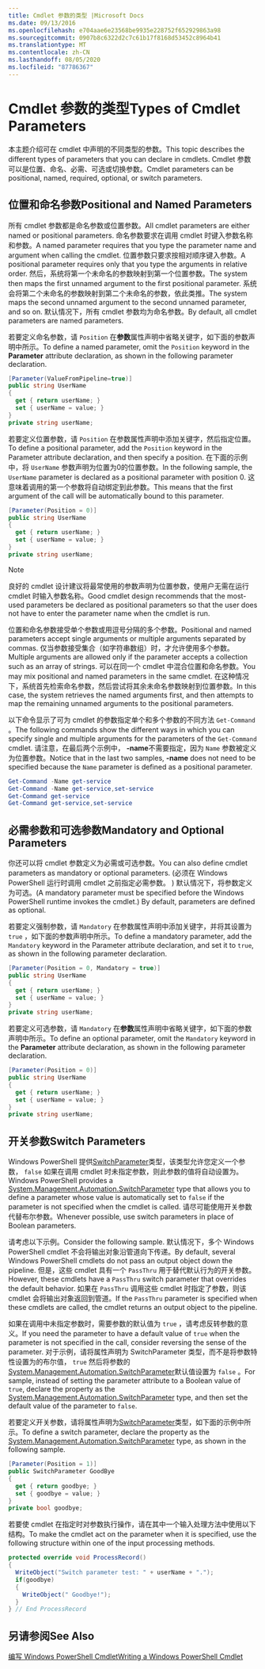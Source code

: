 ```yaml
---
title: Cmdlet 参数的类型 |Microsoft Docs
ms.date: 09/13/2016
ms.openlocfilehash: e704aae6e23568be9935e228752f652929863a98
ms.sourcegitcommit: 0907b8c6322d2c7c61b17f8168d53452c8964b41
ms.translationtype: MT
ms.contentlocale: zh-CN
ms.lasthandoff: 08/05/2020
ms.locfileid: "87786367"
---
```

# <a name="types-of-cmdlet-parameters"></a><span data-ttu-id="d305c-102">Cmdlet 参数的类型</span><span class="sxs-lookup"><span data-stu-id="d305c-102">Types of Cmdlet Parameters</span></span>

<span data-ttu-id="d305c-103">本主题介绍可在 cmdlet 中声明的不同类型的参数。</span><span class="sxs-lookup"><span data-stu-id="d305c-103">This topic describes the different types of parameters that you can declare in cmdlets.</span></span> <span data-ttu-id="d305c-104">Cmdlet 参数可以是位置、命名、必需、可选或切换参数。</span><span class="sxs-lookup"><span data-stu-id="d305c-104">Cmdlet parameters can be positional, named, required, optional, or switch parameters.</span></span>

## <a name="positional-and-named-parameters"></a><span data-ttu-id="d305c-105">位置和命名参数</span><span class="sxs-lookup"><span data-stu-id="d305c-105">Positional and Named Parameters</span></span>

<span data-ttu-id="d305c-106">所有 cmdlet 参数都是命名参数或位置参数。</span><span class="sxs-lookup"><span data-stu-id="d305c-106">All cmdlet parameters are either named or positional parameters.</span></span> <span data-ttu-id="d305c-107">命名参数要求在调用 cmdlet 时键入参数名称和参数。</span><span class="sxs-lookup"><span data-stu-id="d305c-107">A named parameter requires that you type the parameter name and argument when calling the cmdlet.</span></span> <span data-ttu-id="d305c-108">位置参数只要求按相对顺序键入参数。</span><span class="sxs-lookup"><span data-stu-id="d305c-108">A positional parameter requires only that you type the arguments in relative order.</span></span> <span data-ttu-id="d305c-109">然后，系统将第一个未命名的参数映射到第一个位置参数。</span><span class="sxs-lookup"><span data-stu-id="d305c-109">The system then maps the first unnamed argument to the first positional parameter.</span></span> <span data-ttu-id="d305c-110">系统会将第二个未命名的参数映射到第二个未命名的参数，依此类推。</span><span class="sxs-lookup"><span data-stu-id="d305c-110">The system maps the second unnamed argument to the second unnamed parameter, and so on.</span></span> <span data-ttu-id="d305c-111">默认情况下，所有 cmdlet 参数均为命名参数。</span><span class="sxs-lookup"><span data-stu-id="d305c-111">By default, all cmdlet parameters are named parameters.</span></span>

<span data-ttu-id="d305c-112">若要定义命名参数，请 `Position` 在**参数**属性声明中省略关键字，如下面的参数声明中所示。</span><span class="sxs-lookup"><span data-stu-id="d305c-112">To define a named parameter, omit the `Position` keyword in the **Parameter** attribute declaration, as shown in the following parameter declaration.</span></span>

```csharp
[Parameter(ValueFromPipeline=true)]
public string UserName
{
  get { return userName; }
  set { userName = value; }
}
private string userName;
```

<span data-ttu-id="d305c-113">若要定义位置参数，请 `Position` 在参数属性声明中添加关键字，然后指定位置。</span><span class="sxs-lookup"><span data-stu-id="d305c-113">To define a positional parameter, add the `Position` keyword in the Parameter attribute declaration, and then specify a position.</span></span> <span data-ttu-id="d305c-114">在下面的示例中，将 `UserName` 参数声明为位置为0的位置参数。</span><span class="sxs-lookup"><span data-stu-id="d305c-114">In the following sample, the `UserName` parameter is declared as a positional parameter with position 0.</span></span> <span data-ttu-id="d305c-115">这意味着调用的第一个参数将自动绑定到此参数。</span><span class="sxs-lookup"><span data-stu-id="d305c-115">This means that the first argument of the call will be automatically bound to this parameter.</span></span>

```csharp
[Parameter(Position = 0)]
public string UserName
{
  get { return userName; }
  set { userName = value; }
}
private string userName;
```

> [!NOTE]
> <span data-ttu-id="d305c-116">良好的 cmdlet 设计建议将最常使用的参数声明为位置参数，使用户无需在运行 cmdlet 时输入参数名称。</span><span class="sxs-lookup"><span data-stu-id="d305c-116">Good cmdlet design recommends that the most-used parameters be declared as positional parameters so that the user does not have to enter the parameter name when the cmdlet is run.</span></span>

<span data-ttu-id="d305c-117">位置和命名参数接受单个参数或用逗号分隔的多个参数。</span><span class="sxs-lookup"><span data-stu-id="d305c-117">Positional and named parameters accept single arguments or multiple arguments separated by commas.</span></span> <span data-ttu-id="d305c-118">仅当参数接受集合（如字符串数组）时，才允许使用多个参数。</span><span class="sxs-lookup"><span data-stu-id="d305c-118">Multiple arguments are allowed only if the parameter accepts a collection such as an array of strings.</span></span> <span data-ttu-id="d305c-119">可以在同一个 cmdlet 中混合位置和命名参数。</span><span class="sxs-lookup"><span data-stu-id="d305c-119">You may mix positional and named parameters in the same cmdlet.</span></span> <span data-ttu-id="d305c-120">在这种情况下，系统首先检索命名参数，然后尝试将其余未命名参数映射到位置参数。</span><span class="sxs-lookup"><span data-stu-id="d305c-120">In this case, the system retrieves the named arguments first, and then attempts to map the remaining unnamed arguments to the positional parameters.</span></span>

<span data-ttu-id="d305c-121">以下命令显示了可为 cmdlet 的参数指定单个和多个参数的不同方法 `Get-Command` 。</span><span class="sxs-lookup"><span data-stu-id="d305c-121">The following commands show the different ways in which you can specify single and multiple arguments for the parameters of the `Get-Command` cmdlet.</span></span> <span data-ttu-id="d305c-122">请注意，在最后两个示例中， **-name**不需要指定，因为 `Name` 参数被定义为位置参数。</span><span class="sxs-lookup"><span data-stu-id="d305c-122">Notice that in the last two samples, **-name** does not need to be specified because the `Name` parameter is defined as a positional parameter.</span></span>

```powershell
Get-Command -Name get-service
Get-Command -Name get-service,set-service
Get-Command get-service
Get-Command get-service,set-service
```

## <a name="mandatory-and-optional-parameters"></a><span data-ttu-id="d305c-123">必需参数和可选参数</span><span class="sxs-lookup"><span data-stu-id="d305c-123">Mandatory and Optional Parameters</span></span>

<span data-ttu-id="d305c-124">你还可以将 cmdlet 参数定义为必需或可选参数。</span><span class="sxs-lookup"><span data-stu-id="d305c-124">You can also define cmdlet parameters as mandatory or optional parameters.</span></span> <span data-ttu-id="d305c-125"> (必须在 Windows PowerShell 运行时调用 cmdlet 之前指定必需参数。 ) 默认情况下，将参数定义为可选。</span><span class="sxs-lookup"><span data-stu-id="d305c-125">(A mandatory parameter must be specified before the Windows PowerShell runtime invokes the cmdlet.)  By default, parameters are defined as optional.</span></span>

<span data-ttu-id="d305c-126">若要定义强制参数，请 `Mandatory` 在参数属性声明中添加关键字，并将其设置为 `true` ，如下面的参数声明中所示。</span><span class="sxs-lookup"><span data-stu-id="d305c-126">To define a mandatory parameter, add the `Mandatory` keyword in the Parameter attribute declaration, and set it to `true`, as shown in the following parameter declaration.</span></span>

```csharp
[Parameter(Position = 0, Mandatory = true)]
public string UserName
{
  get { return userName; }
  set { userName = value; }
}
private string userName;
```

<span data-ttu-id="d305c-127">若要定义可选参数，请 `Mandatory` 在**参数**属性声明中省略关键字，如下面的参数声明中所示。</span><span class="sxs-lookup"><span data-stu-id="d305c-127">To define an optional parameter, omit the `Mandatory` keyword in the **Parameter** attribute declaration, as shown in the following parameter declaration.</span></span>

```csharp
[Parameter(Position = 0)]
public string UserName
{
  get { return userName; }
  set { userName = value; }
}
private string userName;
```

## <a name="switch-parameters"></a><span data-ttu-id="d305c-128">开关参数</span><span class="sxs-lookup"><span data-stu-id="d305c-128">Switch Parameters</span></span>

<span data-ttu-id="d305c-129">Windows PowerShell 提供[SwitchParameter](/dotnet/api/System.Management.Automation.SwitchParameter)类型，该类型允许您定义一个参数， `false` 如果在调用 cmdlet 时未指定参数，则此参数的值将自动设置为。</span><span class="sxs-lookup"><span data-stu-id="d305c-129">Windows PowerShell provides a [System.Management.Automation.SwitchParameter](/dotnet/api/System.Management.Automation.SwitchParameter) type that allows you to define a parameter whose value is automatically set to `false` if the parameter is not specified when the cmdlet is called.</span></span> <span data-ttu-id="d305c-130">请尽可能使用开关参数代替布尔参数。</span><span class="sxs-lookup"><span data-stu-id="d305c-130">Whenever possible, use switch parameters in place of Boolean parameters.</span></span>

<span data-ttu-id="d305c-131">请考虑以下示例。</span><span class="sxs-lookup"><span data-stu-id="d305c-131">Consider the following sample.</span></span> <span data-ttu-id="d305c-132">默认情况下，多个 Windows PowerShell cmdlet 不会将输出对象沿管道向下传递。</span><span class="sxs-lookup"><span data-stu-id="d305c-132">By default, several Windows PowerShell cmdlets do not pass an output object down the pipeline.</span></span> <span data-ttu-id="d305c-133">但是，这些 cmdlet 具有一个 `PassThru` 用于替代默认行为的开关参数。</span><span class="sxs-lookup"><span data-stu-id="d305c-133">However, these cmdlets have a `PassThru` switch parameter that overrides the default behavior.</span></span> <span data-ttu-id="d305c-134">如果在 `PassThru` 调用这些 cmdlet 时指定了参数，则该 cmdlet 会将输出对象返回到管道。</span><span class="sxs-lookup"><span data-stu-id="d305c-134">If the `PassThru` parameter is specified when these cmdlets are called, the cmdlet returns an output object to the pipeline.</span></span>

<span data-ttu-id="d305c-135">如果在调用中未指定参数时，需要参数的默认值为 `true` ，请考虑反转参数的意义。</span><span class="sxs-lookup"><span data-stu-id="d305c-135">If you need the parameter to have a default value of `true` when the parameter is not specified in the call, consider reversing the sense of the parameter.</span></span> <span data-ttu-id="d305c-136">对于示例，请将属性声明为 SwitchParameter 类型，而不是将参数特性设置为的布尔值， `true` 然后将参数的[System.Management.Automation.SwitchParameter](/dotnet/api/System.Management.Automation.SwitchParameter)默认值设置为 `false` 。</span><span class="sxs-lookup"><span data-stu-id="d305c-136">For sample, instead of setting the parameter attribute to a Boolean value of `true`, declare the property as the [System.Management.Automation.SwitchParameter](/dotnet/api/System.Management.Automation.SwitchParameter) type, and then set the default value of the parameter to `false`.</span></span>

<span data-ttu-id="d305c-137">若要定义开关参数，请将属性声明为[SwitchParameter](/dotnet/api/System.Management.Automation.SwitchParameter)类型，如下面的示例中所示。</span><span class="sxs-lookup"><span data-stu-id="d305c-137">To define a switch parameter, declare the property as the [System.Management.Automation.SwitchParameter](/dotnet/api/System.Management.Automation.SwitchParameter) type, as shown in the following sample.</span></span>

```csharp
[Parameter(Position = 1)]
public SwitchParameter GoodBye
{
  get { return goodbye; }
  set { goodbye = value; }
}
private bool goodbye;
```

<span data-ttu-id="d305c-138">若要使 cmdlet 在指定时对参数执行操作，请在其中一个输入处理方法中使用以下结构。</span><span class="sxs-lookup"><span data-stu-id="d305c-138">To make the cmdlet act on the parameter when it is specified, use the following structure within one of the input processing methods.</span></span>

```csharp
protected override void ProcessRecord()
{
  WriteObject("Switch parameter test: " + userName + ".");
  if(goodbye)
  {
    WriteObject(" Goodbye!");
  }
} // End ProcessRecord
```

## <a name="see-also"></a><span data-ttu-id="d305c-139">另请参阅</span><span class="sxs-lookup"><span data-stu-id="d305c-139">See Also</span></span>

[<span data-ttu-id="d305c-140">编写 Windows PowerShell Cmdlet</span><span class="sxs-lookup"><span data-stu-id="d305c-140">Writing a Windows PowerShell Cmdlet</span></span>](./writing-a-windows-powershell-cmdlet.md)
